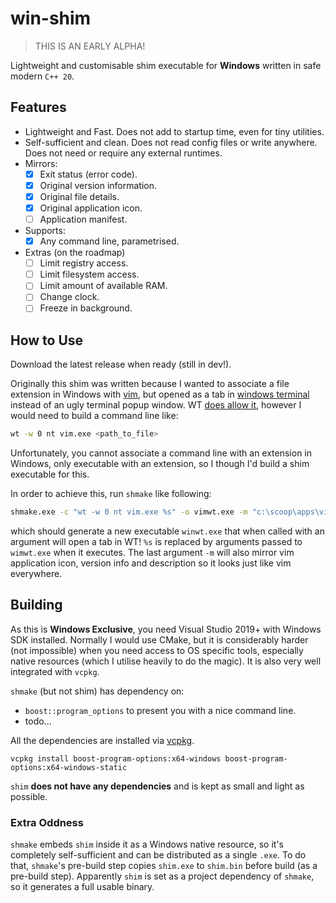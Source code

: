 # win-shim

> THIS IS AN EARLY ALPHA!

Lightweight and customisable shim executable for **Windows** written in safe modern `C++ 20`.

## Features

- Lightweight and Fast. Does not add to startup time, even for tiny utilities.
- Self-sufficient and clean. Does not read config files or write anywhere. Does not need or require any external runtimes.
- Mirrors:
  - [x] Exit status (error code).
  - [x] Original version information.
  - [x] Original file details.
  - [x] Original application icon.
  - [ ] Application manifest.
- Supports:
  - [x] Any command line, parametrised.
- Extras (on the roadmap)
  - [ ] Limit registry access.
  - [ ] Limit filesystem access.
  - [ ] Limit amount of available RAM.
  - [ ] Change clock.
  - [ ] Freeze in background.

## How to Use

Download the latest release when ready (still in dev!).

Originally this shim was written because I wanted to associate a file extension in Windows with [vim](https://www.vim.org/), but opened as a tab in [windows terminal](https://github.com/microsoft/terminal) instead of an ugly terminal popup window. WT [does allow it](https://docs.microsoft.com/en-us/windows/terminal/command-line-arguments?tabs=windows), however I would need to build a command line like:

```bash
wt -w 0 nt vim.exe <path_to_file>
```

Unfortunately, you cannot associate a command line with an extension in Windows, only executable with an extension, so I though I'd build a shim executable for this.

In order to achieve this, run `shmake` like following:

```bash
shmake.exe -c "wt -w 0 nt vim.exe %s" -o vimwt.exe -m "c:\scoop\apps\vim\3.2\vim.exe"
```

which should generate a new executable `winwt.exe` that when called with an argument will open a tab in WT! `%s` is replaced by arguments passed to `wimwt.exe` when it executes. The last argument `-m` will also mirror vim application icon, version info and description so it looks just like vim everywhere.


## Building

As this is **Windows Exclusive**, you need Visual Studio 2019+ with Windows SDK installed. Normally I would use CMake, but it is considerably harder (not impossible) when you need access to OS specific tools, especially native resources (which I utilise heavily to do the magic). It is also very well integrated with `vcpkg`.

`shmake` (but not shim) has dependency on:
- `boost::program_options` to present you with a nice command line.
- todo...

All the dependencies are installed via [vcpkg](https://github.com/microsoft/vcpkg).

```
vcpkg install boost-program-options:x64-windows boost-program-options:x64-windows-static
```

`shim` **does not have any dependencies** and is kept as small and light as possible.

### Extra Oddness

`shmake` embeds `shim` inside it as a Windows native resource, so it's completely self-sufficient and can be distributed as a single `.exe`. To do that, `shmake`'s pre-build step copies `shim.exe` to `shim.bin` before build (as a pre-build step). Apparently `shim` is set as a project dependency of `shmake`, so it generates a full usable binary.
